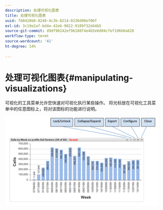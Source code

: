 ```yaml
---
description: 处理可视化图表
title: 处理可视化图表
uuid: f60428b0-8246-4c3b-8214-0236d98ef06f
exl-id: 3c19e2af-bd4e-42e6-9022-9109f32d44b5
source-git-commit: d9df90242ef96188f4e4b5e6d04cfef196b0a628
workflow-type: tm+mt
source-wordcount: '41'
ht-degree: 14%

---
```


# 处理可视化图表{#manipulating-visualizations}

可视化的工具菜单允许您快速对可视化执行某些操作。 将光标放在可视化工具菜单中的任意图标上，将对该图标的功能进行说明。

![](assets/manipulate_visual.png)

